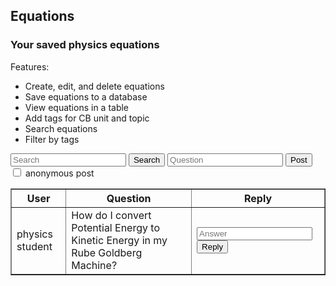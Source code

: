 <head>
	<script src="https://ajax.googleapis.com/ajax/libs/jquery/3.6.1/jquery.min.js"></script>
</head>

## Equations

<h3>Your saved physics equations</h3>

Features:
- Create, edit, and delete equations
- Save equations to a database
- View equations in a table
- Add tags for CB unit and topic
- Search equations
- Filter by tags

<!-- Create inputs for search and question -->

<input id="search" placeholder="Search">
<button onclick="search()">Search</button>

<input id="question" placeholder="Question">
<button onclick="post()">Post</button>
<input type = "checkbox"> anonymous post


<!-- Create table to display question posts -->

<table id="equationsTable" border="1" style="border-collapse: collapse;">
		<tr>
				<th>User</th>
				<th>Question</th>
				<th>Reply</th>
		</tr>
		<tr>
				<td>physics student</td>
				<td>How do I convert Potential Energy to Kinetic Energy in my Rube Goldberg Machine?</td>
				<td>
                <input id="answer" placeholder="Answer">
                <button onclick="reply()">Reply</button>
                </td>
		</tr>
</table>